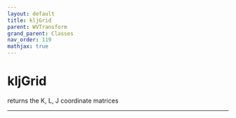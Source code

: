 ```yaml
---
layout: default
title: kljGrid
parent: WVTransform
grand_parent: Classes
nav_order: 119
mathjax: true
---
```


#  kljGrid

returns the K, L, J coordinate matrices


---

